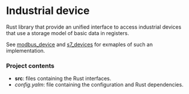 # Industrial device
Rust library that provide an unified interface to access industrial devices that use a storage model of basic data in registers.

See [modbus_device](https://github.com/lkzjdnb/modbus_device) and [s7_devices](https://github.com/lkzjdnb/S7_devices) for exmaples of such an implementation.

### Project contents
- **src**: files containing the Rust interfaces.
- *config.yalm*: file containing the configuration and Rust dependencies.